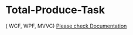 # Total-Produce-Task 
( WCF, WPF, MVVC)
[Please check Documentation](https://docs.google.com/document/d/1dEXQ376OthjYNud6sPJQOBISlfkcaetNWUVoxmZgjJ4/edit?usp=sharing)
